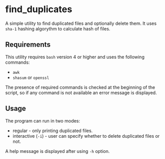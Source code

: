 # find\_duplicates

A simple utility to find duplicated files and optionally delete them.
It uses `sha-1` hashing algorythm to calculate hash of files.

## Requirements

This utility requires `bash` version 4 or higher and uses the following commands:

- `awk`
- `shasum` or `openssl`

The presence of required commands is checked at the beginning of the script, so if
any command is not available an error message is displayed.

## Usage

The program can run in two modes:

- regular - only printing duplicated files.
- interactive (`-i`) - user can specify whether to delete duplicated files or not.

A help message is displayed after using `-h` option.
